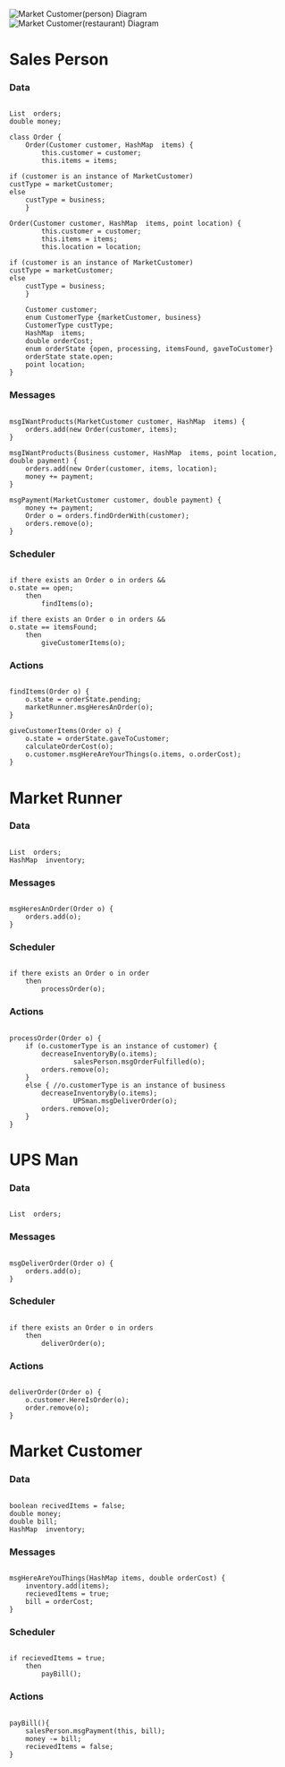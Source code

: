 ![Market Customer(person) Diagram](https://raw.github.com/usc-csci201-fall2013/team20/master/docs/InteractionDiagrams/MarketCustPerson.png?token=3290221__eyJzY29wZSI6IlJhd0Jsb2I6dXNjLWNzY2kyMDEtZmFsbDIwMTMvdGVhbTIwL21hc3Rlci9kb2NzL0ludGVyYWN0aW9uRGlhZ3JhbXMvTWFya2V0Q3VzdFBlcnNvbi5wbmciLCJleHBpcmVzIjoxMzg2MTAzMzkwfQ%3D%3D--f15bdb756f4801e59ea775a0277245db5b770cf1)
![Market Customer(restaurant) Diagram](https://raw.github.com/usc-csci201-fall2013/team20/014aeaa5a00d787532f65047f6429105c3027724/docs/InteractionDiagrams/MarketCustRest.png?token=3290221__eyJzY29wZSI6IlJhd0Jsb2I6dXNjLWNzY2kyMDEtZmFsbDIwMTMvdGVhbTIwLzAxNGFlYWE1YTAwZDc4NzUzMmY2NTA0N2Y2NDI5MTA1YzMwMjc3MjQvZG9jcy9JbnRlcmFjdGlvbkRpYWdyYW1zL01hcmtldEN1c3RSZXN0LnBuZyIsImV4cGlyZXMiOjEzODYxMDI2ODh9--73991b7d8d4ff8cea009b037dba90c3286519007)

# Sales Person
### Data

<pre><code>
List <Order> orders;
double money;

class Order {
	Order(Customer customer, HashMap <String, Integer> items) {
		this.customer = customer;
		this.items = items;
		
if (customer is an instance of MarketCustomer)
custType = marketCustomer;
else
	custType = business;
	}

Order(Customer customer, HashMap <String, Integer> items, point location) {
		this.customer = customer;
		this.items = items;
		this.location = location;
		
if (customer is an instance of MarketCustomer)
custType = marketCustomer;
else
	custType = business;
	}

	Customer customer;
	enum CustomerType {marketCustomer, business}
	CustomerType custType;
	HashMap <String, Integer> items;
	double orderCost;
	enum orderState {open, processing, itemsFound, gaveToCustomer}
	orderState state.open;
	point location;
}
</code></pre>

### Messages

<pre><code>
msgIWantProducts(MarketCustomer customer, HashMap <String, Integer> items) {
	orders.add(new Order(customer, items);
}

msgIWantProducts(Business customer, HashMap <String, Integer> items, point location, double payment) {
	orders.add(new Order(customer, items, location);
	money += payment;
}

msgPayment(MarketCustomer customer, double payment) {
	money += payment;
	Order o = orders.findOrderWith(customer);
	orders.remove(o);
}
</code></pre>

### Scheduler

<pre><code>
if there exists an Order o in orders &&
o.state == open;
	then
		findItems(o);

if there exists an Order o in orders &&
o.state == itemsFound;
	then
		giveCustomerItems(o);
</code></pre>

### Actions

<pre><code>
findItems(Order o) {
	o.state = orderState.pending;
	marketRunner.msgHeresAnOrder(o);
}

giveCustomerItems(Order o) {
	o.state = orderState.gaveToCustomer;
	calculateOrderCost(o);
	o.customer.msgHereAreYourThings(o.items, o.orderCost);
}
</code></pre>

# Market Runner
### Data

<pre><code>
List <Order> orders;
HashMap <String, Integer> inventory;
</code></pre>

### Messages

<pre><code>
msgHeresAnOrder(Order o) {
	orders.add(o);
}
</code></pre>

### Scheduler

<pre><code>
if there exists an Order o in order
	then
		processOrder(o);
</code></pre>

### Actions

<pre><code>
processOrder(Order o) {
	if (o.customerType is an instance of customer) {
		decreaseInventoryBy(o.items);
                salesPerson.msgOrderFulfilled(o);
		orders.remove(o);
	}
	else { //o.customerType is an instance of business
		decreaseInventoryBy(o.items);
                UPSman.msgDeliverOrder(o);
		orders.remove(o);
	}
}
</code></pre>

# UPS Man
### Data

<pre><code>
List <Order> orders;
</code></pre>

### Messages

<pre><code>
msgDeliverOrder(Order o) {
	orders.add(o);
}
</code></pre>

### Scheduler

<pre><code>
if there exists an Order o in orders
	then
		deliverOrder(o);
</code></pre>

### Actions

<pre><code>
deliverOrder(Order o) {
	o.customer.HereIsOrder(o);
	order.remove(o);
}
</code></pre>

# Market Customer
### Data

<pre><code>
boolean recivedItems = false;
double money;
double bill;
HashMap <String, Integer> inventory;
</code></pre>

### Messages

<pre><code>
msgHereAreYouThings(HashMap<String, Integer> items, double orderCost) {
	inventory.add(items);
	recievedItems = true;
	bill = orderCost;
}
</code></pre>

### Scheduler

<pre><code>
if recievedItems = true;
	then
		payBill();
</code></pre>

### Actions

<pre><code>
payBill(){
	salesPerson.msgPayment(this, bill);
	money -= bill;
	recievedItems = false;
}
</code></pre>
